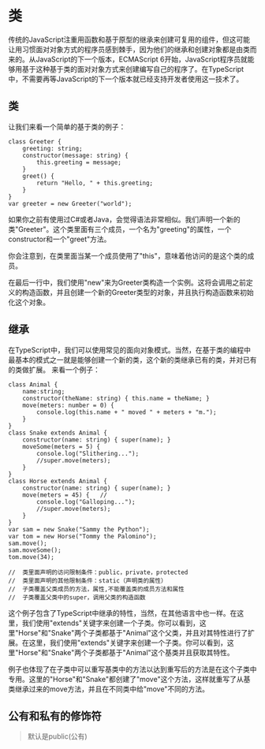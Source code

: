 # 类
传统的JavaScript注重用函数和基于原型的继承来创建可复用的组件，但这可能让用习惯面对对象方式的程序员感到棘手，因为他们的继承和创建对象都是由类而来的。从JavaScript的下一个版本，ECMAScript 6开始，JavaScript程序员就能够用基于这种基于类的面对对象方式来创建编写自己的程序了。在TypeScript中，不需要再等JavaScript的下一个版本就已经支持开发者使用这一技术了。

## 类

让我们来看一个简单的基于类的例子：
```
class Greeter {
    greeting: string;
    constructor(message: string) {
        this.greeting = message;
    }
    greet() {
        return "Hello, " + this.greeting;
    }
}
var greeter = new Greeter("world");

```
如果你之前有使用过C#或者Java，会觉得语法非常相似。我们声明一个新的类"Greeter"。这个类里面有三个成员，一个名为"greeting"的属性，一个constructor和一个"greet"方法。

你会注意到，在类里面当某一个成员使用了"this"，意味着他访问的是这个类的成员。

在最后一行中，我们使用"new"来为Greeter类构造一个实例。这将会调用之前定义的构造函数，并且创建一个新的Greeter类型的对象，并且执行构造函数来初始化这个对象。

## 继承
在TypeScript中，我们可以使用常见的面向对象模式。当然，在基于类的编程中最基本的模式之一就是能够创建一个新的类，这个新的类继承已有的类，并对已有的类做扩展。
来看一个例子：

```
class Animal {
    name:string;
    constructor(theName: string) { this.name = theName; }
    move(meters: number = 0) {
        console.log(this.name + " moved " + meters + "m.");
    }
}
class Snake extends Animal {
    constructor(name: string) { super(name); }
    moveSome(meters = 5) {
        console.log("Slithering...");
        //super.move(meters);
    }
}
class Horse extends Animal {
    constructor(name: string) { super(name); }
    move(meters = 45) {   //
        console.log("Galloping...");
        //super.move(meters);
    }
}
var sam = new Snake("Sammy the Python");
var tom = new Horse("Tommy the Palomino");
sam.move();
sam.moveSome();
tom.move(34);

//  类里面声明的访问限制条件：public，private，protected
//  类里面声明的其他限制条件：static（声明类的属性）
//  子类覆盖父类成员的方法，属性,不能覆盖类的成员方法和属性
//  子类覆盖父类中的super，调用父类的构造函数
```
这个例子包含了TypeScript中继承的特性，当然，在其他语言中也一样。在这里，我们使用"extends"关键字来创建一个子类。你可以看到，这里"Horse"和"Snake"两个子类都基于"Animal"这个父类，并且对其特性进行了扩展。在这里，我们使用"extends"关键字来创建一个子类。你可以看到，这里"Horse"和"Snake"两个子类都基于"Animal"这个基类并且获取其特性。

例子也体现了在子类中可以重写基类中的方法以达到重写后的方法是在这个子类中专用。这里的"Horse"和"Snake"都创建了"move"这个方法，这样就重写了从基类继承过来的move方法，并且在不同类中给"move"不同的方法。

## 公有和私有的修饰符
> 默认是public(公有)
